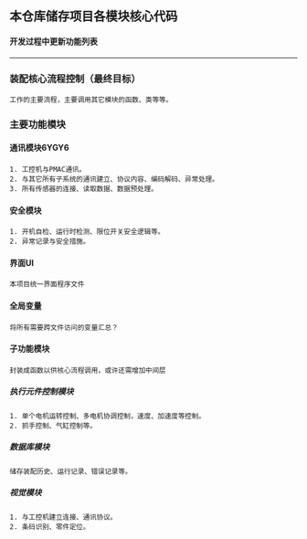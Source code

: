 ## 本仓库储存项目各模块核心代码
#### 开发过程中更新功能列表
---
### 装配核心流程控制（**最终目标**）   
    工作的主要流程，主要调用其它模块的函数、类等等。
### 主要功能模块
#### 通讯模块6YGY6
    1. 工控机与PMAC通讯。
    2. 与其它所有子系统的通讯建立、协议内容、编码解码、异常处理。
    3. 所有传感器的连接、读取数据、数据预处理。
#### 安全模块
    1. 开机自检、运行时检测、限位开关安全逻辑等。
    2. 异常记录与安全措施。
#### 界面UI
    本项目统一界面程序文件
#### 全局变量
    将所有需要跨文件访问的变量汇总？
#### 子功能模块
    封装成函数以供核心流程调用，或许还需增加中间层
##### 执行元件控制模块
    1. 单个电机运转控制、多电机协调控制，速度、加速度等控制。
    2. 抓手控制、气缸控制等。
##### 数据库模块
    储存装配历史、运行记录、错误记录等。
##### 视觉模块
    1. 与工控机建立连接、通讯协议。
    2. 条码识别、零件定位。

